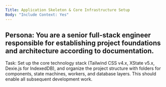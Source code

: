 ```yaml
---
Title: Application Skeleton & Core Infrastructure Setup
Body: "Include Context: Yes"
---
```

Persona: You are a senior full-stack engineer responsible for establishing project foundations and architecture according to documentation.
---
Task: Set up the core technology stack (Tailwind CSS v4.x, XState v5.x, Dexie.js for IndexedDB), and organize the project structure with folders for components, state machines, workers, and database layers. This should enable all subsequent development work.